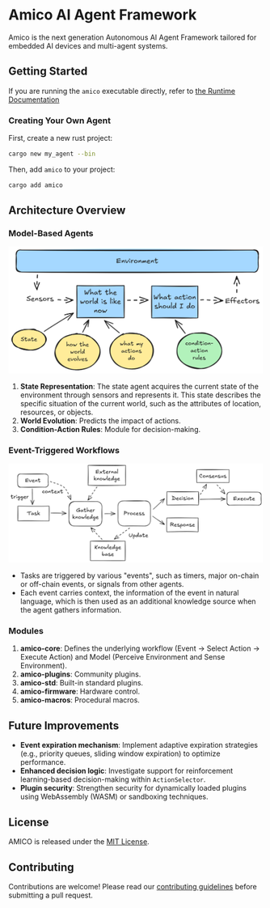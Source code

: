 # Amico AI Agent Framework

Amico is the next generation Autonomous AI Agent Framework tailored for embedded AI devices and multi-agent systems.

## Getting Started

If you are running the `amico` executable directly, refer to [the Runtime Documentation](https://github.com/AIMOverse/amico/blob/main/amico/README.md)

### Creating Your Own Agent

First, create a new rust project:

```bash
cargo new my_agent --bin
```

Then, add `amico` to your project:

```bash
cargo add amico
```

## Architecture Overview

### Model-Based Agents

![Basic Design](https://github.com/AIMOverse/amico/blob/main/images/model_based.png)

1. **State Representation**: The state agent acquires the current state of the environment through sensors and represents it. This state describes the specific situation of the current world, such as the attributes of location, resources, or objects.
2. **World Evolution**: Predicts the impact of actions.
3. **Condition-Action Rules**: Module for decision-making.

### Event-Triggered Workflows

![Workflow](https://github.com/AIMOverse/amico/blob/main/images/task_exec.png)

- Tasks are triggered by various "events", such as timers, major on-chain or off-chain events, or signals from other agents.
- Each event carries context, the information of the event in natural language, which is then used as an additional knowledge source when the agent gathers information.

### Modules

1. **amico-core**: Defines the underlying workflow (Event -> Select Action -> Execute Action) and Model (Perceive Environment and Sense Environment).
2. **amico-plugins**: Community plugins.
3. **amico-std**: Built-in standard plugins.
4. **amico-firmware**: Hardware control.
5. **amico-macros**: Procedural macros.

## Future Improvements

- **Event expiration mechanism**: Implement adaptive expiration strategies (e.g., priority queues, sliding window
  expiration) to optimize performance.
- **Enhanced decision logic**: Investigate support for reinforcement learning-based decision-making within
  `ActionSelector`.
- **Plugin security**: Strengthen security for dynamically loaded plugins using WebAssembly (WASM) or sandboxing
  techniques.

## License

AMICO is released under the [MIT License](https://raw.githubusercontent.com/AIMOverse/amico/main/LICENSE).

## Contributing

Contributions are welcome! Please read
our [contributing guidelines](https://raw.githubusercontent.com/AIMOverse/amico/main/CONTRIBUTING.md) before submitting
a pull request.
